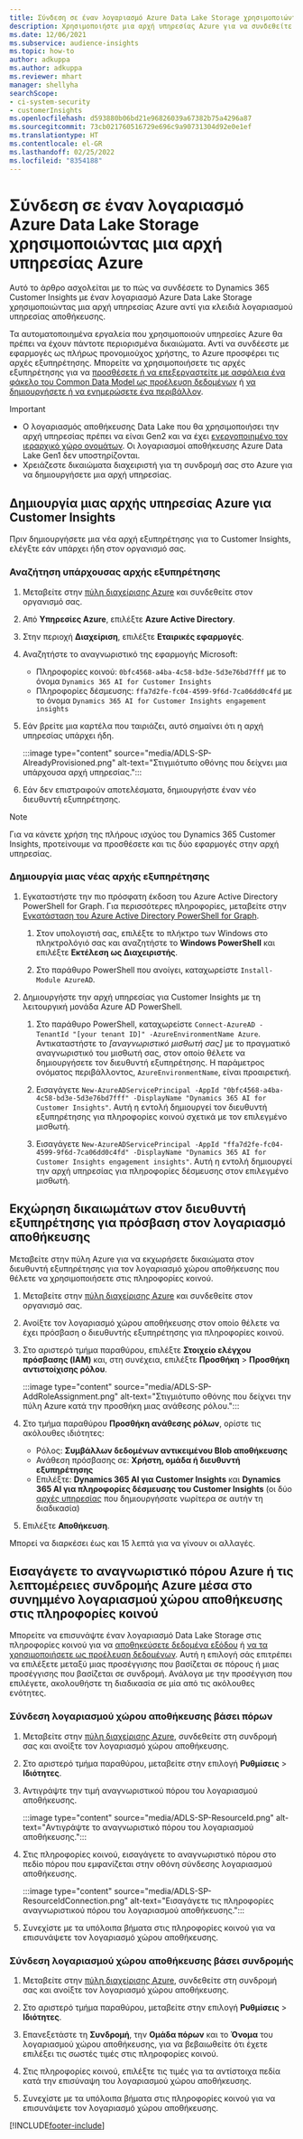 ```yaml
---
title: Σύνδεση σε έναν λογαριασμό Azure Data Lake Storage χρησιμοποιώντας μια αρχή υπηρεσίας
description: Χρησιμοποιήστε μια αρχή υπηρεσίας Azure για να συνδεθείτε στη δική σας λίμνη δεδομένων.
ms.date: 12/06/2021
ms.subservice: audience-insights
ms.topic: how-to
author: adkuppa
ms.author: adkuppa
ms.reviewer: mhart
manager: shellyha
searchScope:
- ci-system-security
- customerInsights
ms.openlocfilehash: d593880b06bd21e96826039a67382b75a4296a87
ms.sourcegitcommit: 73cb021760516729e696c9a90731304d92e0e1ef
ms.translationtype: HT
ms.contentlocale: el-GR
ms.lasthandoff: 02/25/2022
ms.locfileid: "8354188"
---
```

# <a name="connect-to-an-azure-data-lake-storage-account-by-using-an-azure-service-principal"></a>Σύνδεση σε έναν λογαριασμό Azure Data Lake Storage χρησιμοποιώντας μια αρχή υπηρεσίας Azure

Αυτό το άρθρο ασχολείται με το πώς να συνδέσετε το Dynamics 365 Customer Insights με έναν λογαριασμό Azure Data Lake Storage χρησιμοποιώντας μια αρχή υπηρεσίας Azure αντί για κλειδιά λογαριασμού υπηρεσίας αποθήκευσης. 

Τα αυτοματοποιημένα εργαλεία που χρησιμοποιούν υπηρεσίες Azure θα πρέπει να έχουν πάντοτε περιορισμένα δικαιώματα. Αντί να συνδέεστε με εφαρμογές ως πλήρως προνομιούχος χρήστης, το Azure προσφέρει τις αρχές εξυπηρέτησης. Μπορείτε να χρησιμοποιήσετε τις αρχές εξυπηρέτησης για να [προσθέσετε ή να επεξεργαστείτε με ασφάλεια ένα φάκελο του Common Data Model ως προέλευση δεδομένων](connect-common-data-model.md) ή [να δημιουργήσετε ή να ενημερώσετε ένα περιβάλλον](create-environment.md).

> [!IMPORTANT]
> - Ο λογαριασμός αποθήκευσης Data Lake που θα χρησιμοποιήσει την αρχή υπηρεσίας πρέπει να είναι Gen2 και να έχει [ενεργοποιημένο τον ιεραρχικό χώρο ονομάτων](/azure/storage/blobs/data-lake-storage-namespace). Οι λογαριασμοί αποθήκευσης Azure Data Lake Gen1 δεν υποστηρίζονται.
> - Χρειάζεστε δικαιώματα διαχειριστή για τη συνδρομή σας στο Azure για να δημιουργήσετε μια αρχή υπηρεσίας.

## <a name="create-an-azure-service-principal-for-customer-insights"></a>Δημιουργία μιας αρχής υπηρεσίας Azure για Customer Insights

Πριν δημιουργήσετε μια νέα αρχή εξυπηρέτησης για το Customer Insights, ελέγξτε εάν υπάρχει ήδη στον οργανισμό σας.

### <a name="look-for-an-existing-service-principal"></a>Αναζήτηση υπάρχουσας αρχής εξυπηρέτησης

1. Μεταβείτε στην [πύλη διαχείρισης Azure](https://portal.azure.com) και συνδεθείτε στον οργανισμό σας.

2. Από **Υπηρεσίες Azure**, επιλέξτε **Azure Active Directory**.

3. Στην περιοχή **Διαχείριση**, επιλέξτε **Εταιρικές εφαρμογές**.

4. Αναζητήστε το αναγνωριστικό της εφαρμογής Microsoft:
   - Πληροφορίες κοινού: `0bfc4568-a4ba-4c58-bd3e-5d3e76bd7fff` με το όνομα `Dynamics 365 AI for Customer Insights`
   - Πληροφορίες δέσμευσης: `ffa7d2fe-fc04-4599-9f6d-7ca06dd0c4fd` με το όνομα `Dynamics 365 AI for Customer Insights engagement insights`

5. Εάν βρείτε μια καρτέλα που ταιριάζει, αυτό σημαίνει ότι η αρχή υπηρεσίας υπάρχει ήδη. 
   
   :::image type="content" source="media/ADLS-SP-AlreadyProvisioned.png" alt-text="Στιγμιότυπο οθόνης που δείχνει μια υπάρχουσα αρχή υπηρεσίας.":::
   
6. Εάν δεν επιστραφούν αποτελέσματα, δημιουργήστε έναν νέο διευθυντή εξυπηρέτησης.

>[!NOTE]
>Για να κάνετε χρήση της πλήρους ισχύος του Dynamics 365 Customer Insights, προτείνουμε να προσθέσετε και τις δύο εφαρμογές στην αρχή υπηρεσίας.

### <a name="create-a-new-service-principal"></a>Δημιουργία μιας νέας αρχής εξυπηρέτησης

1. Εγκαταστήστε την πιο πρόσφατη έκδοση του Azure Active Directory PowerShell for Graph. Για περισσότερες πληροφορίες, μεταβείτε στην [Eγκατάσταση του Azure Active Directory PowerShell for Graph](/powershell/azure/active-directory/install-adv2).

   1. Στον υπολογιστή σας, επιλέξτε το πλήκτρο των Windows στο πληκτρολόγιό σας και αναζητήστε το **Windows PowerShell** και επιλέξτε **Εκτέλεση ως Διαχειριστής**.
   
   1. Στο παράθυρο PowerShell που ανοίγει, καταχωρείστε `Install-Module AzureAD`.

2. Δημιουργήστε την αρχή υπηρεσίας για Customer Insights με τη λειτουργική μονάδα Azure AD PowerShell.

   1. Στο παράθυρο PowerShell, καταχωρείστε `Connect-AzureAD -TenantId "[your tenant ID]" -AzureEnvironmentName Azure`. Αντικαταστήστε το *[αναγνωριστικό μισθωτή σας]* με το πραγματικό αναγνωριστικό του μισθωτή σας, στον οποίο θέλετε να δημιουργήσετε τον διευθυντή εξυπηρέτησης. Η παράμετρος ονόματος περιβάλλοντος, `AzureEnvironmentName`, είναι προαιρετική.
  
   1. Εισαγάγετε `New-AzureADServicePrincipal -AppId "0bfc4568-a4ba-4c58-bd3e-5d3e76bd7fff" -DisplayName "Dynamics 365 AI for Customer Insights"`. Αυτή η εντολή δημιουργεί τον διευθυντή εξυπηρέτησης για πληροφορίες κοινού σχετικά με τον επιλεγμένο μισθωτή. 

   1. Εισαγάγετε `New-AzureADServicePrincipal -AppId "ffa7d2fe-fc04-4599-9f6d-7ca06dd0c4fd" -DisplayName "Dynamics 365 AI for Customer Insights engagement insights"`. Αυτή η εντολή δημιουργεί την αρχή υπηρεσίας για πληροφορίες δέσμευσης στον επιλεγμένο μισθωτή.

## <a name="grant-permissions-to-the-service-principal-to-access-the-storage-account"></a>Εκχώρηση δικαιωμάτων στον διευθυντή εξυπηρέτησης για πρόσβαση στον λογαριασμό αποθήκευσης

Μεταβείτε στην πύλη Azure για να εκχωρήσετε δικαιώματα στον διευθυντή εξυπηρέτησης για τον λογαριασμό χώρου αποθήκευσης που θέλετε να χρησιμοποιήσετε στις πληροφορίες κοινού.

1. Μεταβείτε στην [πύλη διαχείρισης Azure](https://portal.azure.com) και συνδεθείτε στον οργανισμό σας.

1. Ανοίξτε τον λογαριασμό χώρου αποθήκευσης στον οποίο θέλετε να έχει πρόσβαση ο διευθυντής εξυπηρέτησης για πληροφορίες κοινού.

1. Στο αριστερό τμήμα παραθύρου, επιλέξτε **Στοιχείο ελέγχου πρόσβασης (IAM)** και, στη συνέχεια, επιλέξτε **Προσθήκη** > **Προσθήκη αντιστοίχισης ρόλου**.

   :::image type="content" source="media/ADLS-SP-AddRoleAssignment.png" alt-text="Στιγμιότυπο οθόνης που δείχνει την πύλη Azure κατά την προσθήκη μιας ανάθεσης ρόλου.":::

1. Στο τμήμα παραθύρου **Προσθήκη ανάθεσης ρόλων**, ορίστε τις ακόλουθες ιδιότητες:
   - Ρόλος: **Συμβάλλων δεδομένων αντικειμένου Blob αποθήκευσης**
   - Ανάθεση πρόσβασης σε: **Χρήστη, ομάδα ή διευθυντή εξυπηρέτησης**
   - Επιλέξτε: **Dynamics 365 AI για Customer Insights** και **Dynamics 365 AI για πληροφορίες δέσμευσης του Customer Insights** (οι δύο [αρχές υπηρεσίας](#create-a-new-service-principal) που δημιουργήσατε νωρίτερα σε αυτήν τη διαδικασία)

1.  Επιλέξτε **Αποθήκευση**.

Μπορεί να διαρκέσει έως και 15 λεπτά για να γίνουν οι αλλαγές.

## <a name="enter-the-azure-resource-id-or-the-azure-subscription-details-in-the-storage-account-attachment-to-audience-insights"></a>Εισαγάγετε το αναγνωριστικό πόρου Azure ή τις λεπτομέρειες συνδρομής Azure μέσα στο συνημμένο λογαριασμού χώρου αποθήκευσης στις πληροφορίες κοινού

Μπορείτε να επισυνάψτε έναν λογαριασμό Data Lake Storage στις πληροφορίες κοινού για να [αποθηκεύσετε δεδομένα εξόδου](manage-environments.md) ή [να τα χρησιμοποιήσετε ως προέλευση δεδομένων](/dynamics365/customer-insights/audience-insights/connect-dataverse-managed-lake). Αυτή η επιλογή σάς επιτρέπει να επιλέξετε μεταξύ μιας προσέγγισης που βασίζεται σε πόρους ή μιας προσέγγισης που βασίζεται σε συνδρομή. Ανάλογα με την προσέγγιση που επιλέγετε, ακολουθήστε τη διαδικασία σε μία από τις ακόλουθες ενότητες.

### <a name="resource-based-storage-account-connection"></a>Σύνδεση λογαριασμού χώρου αποθήκευσης βάσει πόρων

1. Μεταβείτε στην [πύλη διαχείρισης Azure](https://portal.azure.com), συνδεθείτε στη συνδρομή σας και ανοίξτε τον λογαριασμό χώρου αποθήκευσης.

1. Στο αριστερό τμήμα παραθύρου, μεταβείτε στην επιλογή **Ρυθμίσεις** > **Ιδιότητες**.

1. Αντιγράψτε την τιμή αναγνωριστικού πόρου του λογαριασμού αποθήκευσης.

   :::image type="content" source="media/ADLS-SP-ResourceId.png" alt-text="Αντιγράψτε το αναγνωριστικό πόρου του λογαριασμού αποθήκευσης.":::

1. Στις πληροφορίες κοινού, εισαγάγετε το αναγνωριστικό πόρου στο πεδίο πόρου που εμφανίζεται στην οθόνη σύνδεσης λογαριασμού αποθήκευσης.

   :::image type="content" source="media/ADLS-SP-ResourceIdConnection.png" alt-text="Εισαγάγετε τις πληροφορίες αναγνωριστικού πόρου του λογαριασμού αποθήκευσης.":::   

1. Συνεχίστε με τα υπόλοιπα βήματα στις πληροφορίες κοινού για να επισυνάψετε τον λογαριασμό χώρου αποθήκευσης.

### <a name="subscription-based-storage-account-connection"></a>Σύνδεση λογαριασμού χώρου αποθήκευσης βάσει συνδρομής

1. Μεταβείτε στην [πύλη διαχείρισης Azure](https://portal.azure.com), συνδεθείτε στη συνδρομή σας και ανοίξτε τον λογαριασμό χώρου αποθήκευσης.

1. Στο αριστερό τμήμα παραθύρου, μεταβείτε στην επιλογή **Ρυθμίσεις** > **Ιδιότητες**.

1. Επανεξετάστε τη **Συνδρομή**, την **Ομάδα πόρων** και το **Όνομα** του λογαριασμού χώρου αποθήκευσης, για να βεβαιωθείτε ότι έχετε επιλέξει τις σωστές τιμές στις πληροφορίες κοινού.

1. Στις πληροφορίες κοινού, επιλέξτε τις τιμές για τα αντίστοιχα πεδία κατά την επισύναψη του λογαριασμού χώρου αποθήκευσης.

1. Συνεχίστε με τα υπόλοιπα βήματα στις πληροφορίες κοινού για να επισυνάψετε τον λογαριασμό χώρου αποθήκευσης.


[!INCLUDE[footer-include](../includes/footer-banner.md)]